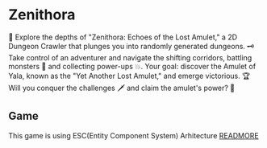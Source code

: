 # Zenithora

🌟 Explore the depths of "Zenithora: Echoes of the Lost Amulet," a 2D Dungeon Crawler that plunges you into randomly generated dungeons. 🗝️ Take control of an adventurer and navigate the shifting corridors, battling monsters 🦠 and collecting power-ups 💥. Your goal: discover the Amulet of Yala, known as the "Yet Another Lost Amulet," and emerge victorious. 🏆 Will you conquer the challenges 🗡️ and claim the amulet's power? 💎


## Game
This game is using ESC(Entity Component System) Arhitecture [READMORE](../design)
